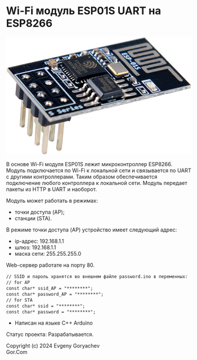 # Wi-Fi модуль ESP01S UART на ESP8266

![ESP01S-UART.jpg](ESP01S-UART.jpg)

В основе Wi-Fi модуля ESP01S лежит микроконтроллер ESP8266.
Модуль подключается по Wi-Fi к локальной сети и связывается по UART с другими контроллерами.
Таким образом обеспечивается подключение любого контроллера к локальной сети. 
Модуль передает пакеты из HTTP в UART и наоборот.

Модуль может работать в режимах:
- точки доступа (AP);
- станции (STA).

В режиме точки доступа (AP) устройство имеет следующий адрес:
- ip-адрес: 192.168.1.1
- шлюз: 192.168.1.1
- маска сети: 255.255.255.0

Web-сервер работате на порту 80.

```
// SSID и пароль хранятся во внешнем файле password.ino в переменных:
// for AP 
const char* ssid_AP = "********";  
const char* password_AP = "********";
// for STA
const char* ssid = "********";  
const char* password = "********";
```

- Написан на языке C++ Arduino

Статус проекта: Разрабатывается.


Copyright (c) 2024 Evgeny Goryachev  
Gor.Com 